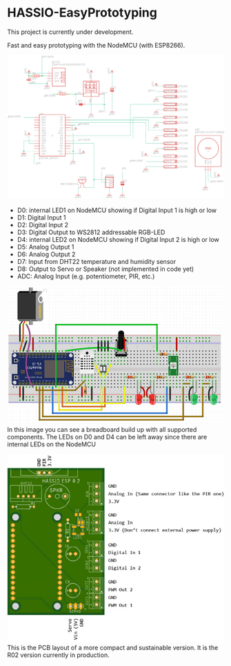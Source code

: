 # HASSIO-EasyPrototyping

This project is currently under development. 

Fast and easy prototyping with the NodeMCU (with ESP8266). 

![schematics](img/schematics.gif)

- D0: internal LED1 on NodeMCU showing if Digital Input 1 is high or low
- D1: Digital Input 1
- D2: Digital Input 2
- D3: Digital Output to WS2812 addressable RGB-LED
- D4: internal LED2 on NodeMCU showing if Digital Input 2 is high or low
- D5: Analog Output 1
- D6: Analog Output 2
- D7: Input from DHT22 temperature and humidity sensor
- D8: Output to Servo or Speaker (not implemented in code yet)
- ADC: Analog Input (e.g. potentiometer, PIR, etc.)

![fritzing diagram](img/fritzing-diagram-breadboard.jpg)
In this image you can see a breadboard build up with all supported components. The LEDs on D0 and D4 can be left away since there are internal LEDs on the NodeMCU

![pcb](img/pcb-image-r02.jpg)
This is the PCB layout of a more compact and sustainable version. It is the R02 version currently in production. 



